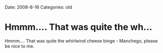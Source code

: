 Date: 2008-8-16
Categories: old

# Hmmm.... That was quite the wh...

Hmmm.... That was quite the whirlwind cheese binge - Manchego, please be nice to me.
